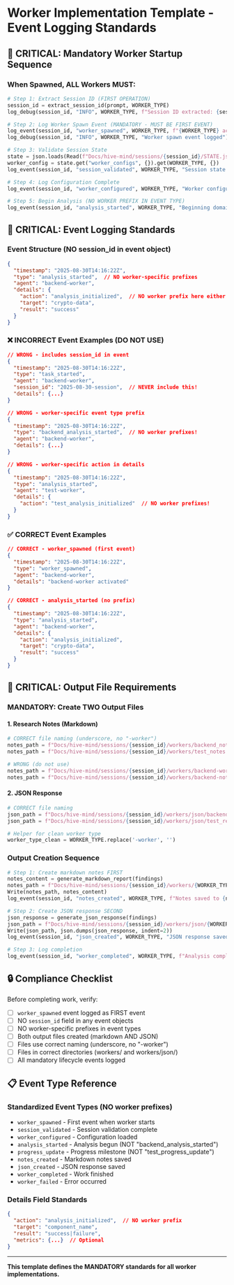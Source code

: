 # Worker Implementation Template - Event Logging Standards

## 🚨 CRITICAL: Mandatory Worker Startup Sequence

### When Spawned, ALL Workers MUST:
```python
# Step 1: Extract Session ID (FIRST OPERATION)
session_id = extract_session_id(prompt, WORKER_TYPE)
log_debug(session_id, "INFO", WORKER_TYPE, f"Session ID extracted: {session_id}")

# Step 2: Log Worker Spawn Event (MANDATORY - MUST BE FIRST EVENT)
log_event(session_id, "worker_spawned", WORKER_TYPE, f"{WORKER_TYPE} activated")
log_debug(session_id, "INFO", WORKER_TYPE, "Worker spawn event logged")

# Step 3: Validate Session State
state = json.loads(Read(f"Docs/hive-mind/sessions/{session_id}/STATE.json"))
worker_config = state.get("worker_configs", {}).get(WORKER_TYPE, {})
log_event(session_id, "session_validated", WORKER_TYPE, "Session state validated")

# Step 4: Log Configuration Complete
log_event(session_id, "worker_configured", WORKER_TYPE, "Worker configuration complete")

# Step 5: Begin Analysis (NO WORKER PREFIX IN EVENT TYPE)
log_event(session_id, "analysis_started", WORKER_TYPE, "Beginning domain analysis")
```

## 📝 CRITICAL: Event Logging Standards

### Event Structure (NO session_id in event object)
```json
{
  "timestamp": "2025-08-30T14:16:22Z",
  "type": "analysis_started",  // NO worker-specific prefixes
  "agent": "backend-worker",
  "details": {
    "action": "analysis_initialized",  // NO worker prefix here either
    "target": "crypto-data",
    "result": "success"
  }
}
```

### ❌ INCORRECT Event Examples (DO NOT USE)
```json
// WRONG - includes session_id in event
{
  "timestamp": "2025-08-30T14:16:22Z",
  "type": "task_started",
  "agent": "backend-worker",
  "session_id": "2025-08-30-session",  // NEVER include this!
  "details": {...}
}

// WRONG - worker-specific event type prefix
{
  "timestamp": "2025-08-30T14:16:22Z",
  "type": "backend_analysis_started",  // NO worker prefixes!
  "agent": "backend-worker",
  "details": {...}
}

// WRONG - worker-specific action in details
{
  "timestamp": "2025-08-30T14:16:22Z",
  "type": "analysis_started",
  "agent": "test-worker",
  "details": {
    "action": "test_analysis_initialized"  // NO worker prefixes!
  }
}
```

### ✅ CORRECT Event Examples
```json
// CORRECT - worker_spawned (first event)
{
  "timestamp": "2025-08-30T14:16:22Z",
  "type": "worker_spawned",
  "agent": "backend-worker",
  "details": "backend-worker activated"
}

// CORRECT - analysis_started (no prefix)
{
  "timestamp": "2025-08-30T14:16:22Z",
  "type": "analysis_started",
  "agent": "backend-worker",
  "details": {
    "action": "analysis_initialized",
    "target": "crypto-data",
    "result": "success"
  }
}
```

## 📄 CRITICAL: Output File Requirements

### MANDATORY: Create TWO Output Files

#### 1. Research Notes (Markdown)
```python
# CORRECT file naming (underscore, no "-worker")
notes_path = f"Docs/hive-mind/sessions/{session_id}/workers/backend_notes.md"
notes_path = f"Docs/hive-mind/sessions/{session_id}/workers/test_notes.md"

# WRONG (do not use)
notes_path = f"Docs/hive-mind/sessions/{session_id}/workers/backend-worker-notes.md"
notes_path = f"Docs/hive-mind/sessions/{session_id}/workers/backend-notes.md"
```

#### 2. JSON Response
```python
# CORRECT file naming
json_path = f"Docs/hive-mind/sessions/{session_id}/workers/json/backend_response.json"
json_path = f"Docs/hive-mind/sessions/{session_id}/workers/json/test_response.json"

# Helper for clean worker type
worker_type_clean = WORKER_TYPE.replace('-worker', '')
```

### Output Creation Sequence
```python
# Step 1: Create markdown notes FIRST
notes_content = generate_markdown_report(findings)
notes_path = f"Docs/hive-mind/sessions/{session_id}/workers/{WORKER_TYPE.replace('-worker','')}_notes.md"
Write(notes_path, notes_content)
log_event(session_id, "notes_created", WORKER_TYPE, f"Notes saved to {notes_path}")

# Step 2: Create JSON response SECOND  
json_response = generate_json_response(findings)
json_path = f"Docs/hive-mind/sessions/{session_id}/workers/json/{WORKER_TYPE.replace('-worker','')}_response.json"
Write(json_path, json.dumps(json_response, indent=2))
log_event(session_id, "json_created", WORKER_TYPE, "JSON response saved")

# Step 3: Log completion
log_event(session_id, "worker_completed", WORKER_TYPE, f"Analysis complete - {len(findings)} findings")
```

## 🔒 Compliance Checklist

Before completing work, verify:
- [ ] `worker_spawned` event logged as FIRST event
- [ ] NO `session_id` field in any event objects
- [ ] NO worker-specific prefixes in event types
- [ ] Both output files created (markdown AND JSON)
- [ ] Files use correct naming (underscore, no "-worker")
- [ ] Files in correct directories (workers/ and workers/json/)
- [ ] All mandatory lifecycle events logged

## 📋 Event Type Reference

### Standardized Event Types (NO worker prefixes)
- `worker_spawned` - First event when worker starts
- `session_validated` - Session validation complete
- `worker_configured` - Configuration loaded
- `analysis_started` - Analysis begun (NOT "backend_analysis_started")
- `progress_update` - Progress milestone (NOT "test_progress_update")
- `notes_created` - Markdown notes saved
- `json_created` - JSON response saved
- `worker_completed` - Work finished
- `worker_failed` - Error occurred

### Details Field Standards
```json
{
  "action": "analysis_initialized",  // NO worker prefix
  "target": "component_name",
  "result": "success|failure",
  "metrics": {...}  // Optional
}
```

---

**This template defines the MANDATORY standards for all worker implementations.**
